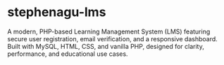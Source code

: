 # stephenagu-lms
A modern, PHP-based Learning Management System (LMS) featuring secure user registration, email verification, and a responsive dashboard. Built with MySQL, HTML, CSS, and vanilla PHP, designed for clarity, performance, and educational use cases.
